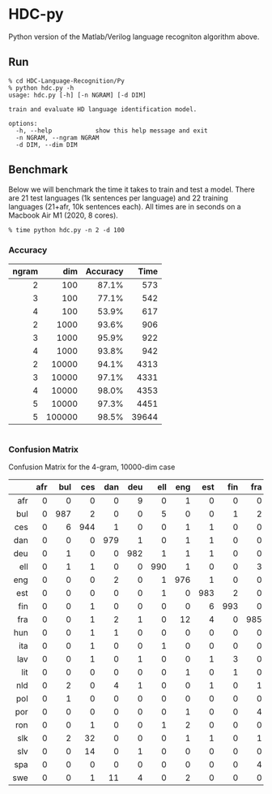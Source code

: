 HDC-py
==============

Python version of the Matlab/Verilog language recogniton algorithm above.

Run
-----

```
% cd HDC-Language-Recognition/Py
% python hdc.py -h
usage: hdc.py [-h] [-n NGRAM] [-d DIM]

train and evaluate HD language identification model.

options:
  -h, --help            show this help message and exit
  -n NGRAM, --ngram NGRAM
  -d DIM, --dim DIM
```

Benchmark
---------

Below we will benchmark the time it takes to train and test a model.
There are 21 test languages (1k sentences per language) and 22 training languages (21+afr, 10k sentences each). All times are in seconds on a Macbook Air M1 (2020, 8 cores). 

```
% time python hdc.py -n 2 -d 100
```

### Accuracy 

| ngram | dim    | Accuracy    | Time        |  
| ----: | --:    | ---------:  | ----------: | 
| 2     | 100    | 87.1%       | 573         | 
| 3     | 100    | 77.1%       | 542         | 
| 4     | 100    | 53.9%       | 617         | 
| 2     | 1000   | 93.6%       | 906         | 
| 3     | 1000   | 95.9%       | 922         | 
| 4     | 1000   | 93.8%       | 942         | 
| 2     | 10000  | 94.1%       | 4313        | 
| 3     | 10000  | 97.1%       | 4331        | 
| 4     | 10000  | 98.0%       | 4353        | 
| 5     | 10000  | 97.3%       | 4451        | 
| 5     | 100000 | 98.5%       | 39644       | 

#
### Confusion Matrix
 
Confusion Matrix for the 4-gram, 10000-dim case

||afr|bul|ces|dan|deu|ell|eng|est|fin|fra|hun|ita|lav|lit|nld|pol|por|ron|slk|slv|spa|swe|
|-:|-:|-:|-:|-:|-:|-:|-:|-:|-:|-:|-:|-:|-:|-:|-:|-:|-:|-:|-:|-:|-:|-:|
|afr|0|0|0|0|9|0|1|0|0|0|0|0|0|0|19|0|0|0|0|0|0|1|
|bul|0|987|2|0|0|5|0|0|1|2|0|0|0|0|0|4|1|0|1|6|0|0|
|ces|0|6|944|1|0|0|1|1|0|0|0|0|1|2|0|1|0|0|51|8|0|0|
|dan|0|0|0|979|1|0|1|1|0|0|0|0|0|0|1|1|0|0|0|0|1|8|
|deu|0|1|0|0|982|1|1|1|0|0|0|0|0|0|4|0|1|0|1|0|0|3|
|ell|0|1|1|0|0|990|1|0|0|3|0|0|1|0|0|0|0|0|1|0|0|0|
|eng|0|0|0|2|0|1|976|1|0|0|0|0|0|0|0|1|2|0|0|0|0|1|
|est|0|0|0|0|0|1|0|983|2|0|0|0|0|0|1|1|1|0|0|0|1|0|
|fin|0|0|1|0|0|0|0|6|993|0|0|0|0|0|1|0|0|0|0|0|0|1|
|fra|0|0|1|2|1|0|12|4|0|985|0|0|1|0|0|1|1|2|0|1|0|0|
|hun|0|0|1|1|0|0|0|0|0|0|997|0|0|0|0|0|0|0|0|0|0|0|
|ita|0|0|1|0|0|1|0|0|0|0|2|990|0|1|0|0|2|0|0|1|6|1|
|lav|0|0|1|0|1|0|0|1|3|0|0|0|979|2|0|0|0|0|0|0|3|0|
|lit|0|0|0|0|0|0|1|0|1|0|0|0|15|995|0|0|0|0|1|1|2|0|
|nld|0|2|0|4|1|0|0|1|0|1|0|0|0|0|973|0|0|0|1|1|1|2|
|pol|0|1|0|0|0|0|0|0|0|0|0|1|1|0|0|980|0|0|13|0|0|0|
|por|0|0|0|0|0|0|1|0|0|4|0|5|1|0|1|0|989|2|0|0|36|0|
|ron|0|0|1|0|0|1|2|0|0|0|0|2|0|0|0|1|0|993|1|0|0|0|
|slk|0|2|32|0|0|0|1|1|0|1|1|0|1|0|0|7|0|1|910|2|0|0|
|slv|0|0|14|0|1|0|0|0|0|0|0|0|0|0|0|3|0|0|20|979|0|0|
|spa|0|0|0|0|0|0|0|0|0|4|0|2|0|0|0|0|3|2|0|1|950|0|
|swe|0|0|1|11|4|0|2|0|0|0|0|0|0|0|0|0|0|0|0|0|0|983|
